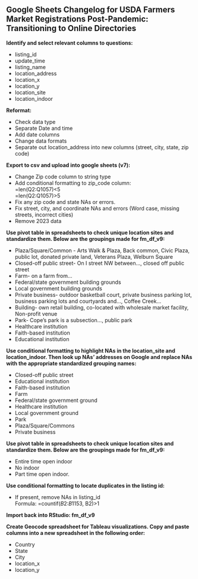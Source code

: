 ## Google Sheets Changelog for USDA Farmers Market Registrations Post-Pandemic: Transitioning to Online Directories

**Identify and select relevant columns to questions:**<br>
* listing_id
* update_time
* listing_name
* location_address
* location_x
* location_y
* location_site
* location_indoor

**Reformat:**<br>
* Check data type
* Separate Date and time
* Add date columns
* Change data formats
* Separate out location_address into new columns (street, city, state, zip code)


**Export to csv and upload into google sheets (v7):**<br>
* Change Zip code column to string type
* Add conditional formatting to zip_code column: <br>
	=len(Q2:Q1057)<5 <br>
	=len(Q2:Q1057)>5
* Fix any zip code and state NAs or errors. 
* Fix street, city, and coordinate NAs and errors (Word case, missing streets, incorrect cities)
* Remove 2023 data

**Use pivot table in spreadsheets to check unique location sites and standardize them. Below are the groupings made for fm_df_v9:** <br>
* Plaza/Square/Common - Arts Walk & Plaza, Back common, Civic Plaza, public lot, donated private land, Veterans Plaza, Welburn Square
* Closed-off public street- On I street NW between…, closed off public street
* Farm- on a farm from…
* Federal/state government building grounds
* Local government building grounds
* Private business- outdoor basketball court, private business parking lot, business parking lots and courtyards and…, Coffee Creek…
* Building- own retail building, co-located with wholesale market facility, Non-profit venue
* Park- Cope’s park is a subsection…, public park
* Healthcare institution
* Faith-based institution
* Educational institution

**Use conditional formatting to highlight NAs in the location_site and location_indoor. Then look up NAs’ addresses on Google and replace NAs with the appropriate standardized grouping names:** <br>
* Closed-off public street
* Educational institution
* Faith-based institution
* Farm
* Federal/state government ground
* Healthcare institution
* Local government ground
* Park
* Plaza/Square/Commons
* Private business

**Use pivot table in spreadsheets to check unique location sites and standardize them. Below are the groupings made for fm_df_v9:** <br>
* Entire time open indoor
* No indoor
* Part time open indoor.

**Use conditional formatting to locate duplicates in the listing id:**<br>
* If present, remove NAs in listing_id <br>
Formula: =countif($B$2:$B$1153, B2)>1

**Import back into RStudio: fm_df_v9**

**Create Geocode spreadsheet for Tableau visualizations. Copy and paste columns into a new spreadsheet in the following order:**
* Country
* State
* City
* location_x
* location_y

